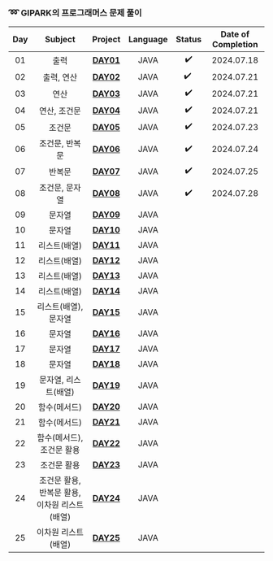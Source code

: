 ### ➿ GIPARK의 프로그래머스 문제 풀이

| Day |           Subject           |          Project           | Language | Status | Date of Completion |
|:---:|:---------------------------:|:--------------------------:|:--------:|:------:|:------------------:|
| 01  |             출력              | **[DAY01](./basic/Day01)** |   JAVA   |   ✔️   |     2024.07.18     |
| 02  |           출력, 연산            | **[DAY02](./basic/Day02)** |   JAVA   | ️✔️ ️  |     2024.07.21     |
| 03  |             연산              | **[DAY03](./basic/Day03)** |   JAVA   |   ✔️   |     2024.07.21     |
| 04  |           연산, 조건문           | **[DAY04](./basic/Day04)** |   JAVA   |   ✔️   |     2024.07.21     |
| 05  |             조건문             | **[DAY05](./basic/Day05)** |   JAVA   |   ✔️   |     2024.07.23     |
| 06  |          조건문, 반복문           | **[DAY06](./basic/Day06)** |   JAVA   |   ✔️   |     2024.07.24     |
| 07  |             반복문             | **[DAY07](./basic/Day07)** |   JAVA   |    ✔️    |     2024.07.25     |
| 08  |          조건문, 문자열           | **[DAY08](./basic/Day08)** |   JAVA   |    ✔️    |     2024.07.28     |
| 09  |             문자열             | **[DAY09](./basic/Day09)** |   JAVA   |        |                    |
| 10  |             문자열             | **[DAY10](./basic/Day10)** |   JAVA   |        |                    |
| 11  |           리스트(배열)           | **[DAY11](./basic/Day11)** |   JAVA   |        |                    |
| 12  |           리스트(배열)           | **[DAY12](./basic/Day12)** |   JAVA   |        |                    |
| 13  |           리스트(배열)           | **[DAY13](./basic/Day13)** |   JAVA   |        |                    |
| 14  |           리스트(배열)           | **[DAY14](./basic/Day14)** |   JAVA   |        |                    |
| 15  |        리스트(배열), 문자열         | **[DAY15](./basic/Day15)** |   JAVA   |        |                    |
| 16  |             문자열             | **[DAY16](./basic/Day16)** |   JAVA   |        |                    |
| 17  |             문자열             | **[DAY17](./basic/Day17)** |   JAVA   |        |                    |
| 18  |             문자열             | **[DAY18](./basic/Day18)** |   JAVA   |        |                    |
| 19  |        문자열, 리스트(배열)         | **[DAY19](./basic/Day19)** |   JAVA   |        |                    |
| 20  |           함수(메서드)           | **[DAY20](./basic/Day20)** |   JAVA   |        |                    |
| 21  |           함수(메서드)           | **[DAY21](./basic/Day21)** |   JAVA   |        |                    |
| 22  |       함수(메서드), 조건문 활용       | **[DAY22](./basic/Day22)** |   JAVA   |        |                    |
| 23  |           조건문 활용            | **[DAY23](./basic/Day23)** |   JAVA   |        |                    |
| 24  | 조건문 활용, 반복문 활용, 이차원 리스트(배열) | **[DAY24](./basic/Day24)** |   JAVA   |        |                    |
| 25  |         이차원 리스트(배열)         | **[DAY25](./basic/Day25)** |   JAVA   |        |                    |
